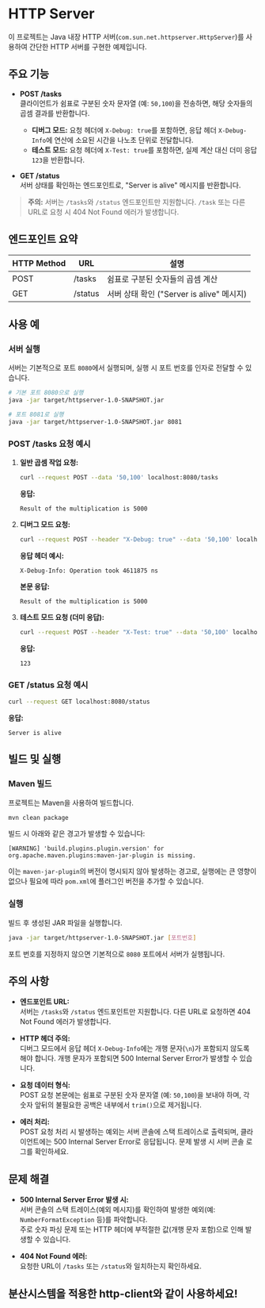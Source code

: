 # HTTP Server

이 프로젝트는 Java 내장 HTTP 서버(`com.sun.net.httpserver.HttpServer`)를 사용하여 간단한 HTTP 서버를 구현한 예제입니다.

## 주요 기능

- **POST /tasks**  
  클라이언트가 쉼표로 구분된 숫자 문자열 (예: `50,100`)을 전송하면, 해당 숫자들의 곱셈 결과를 반환합니다.
  - **디버그 모드:** 요청 헤더에 `X-Debug: true`를 포함하면, 응답 헤더 `X-Debug-Info`에 연산에 소요된 시간을 나노초 단위로 전달합니다.
  - **테스트 모드:** 요청 헤더에 `X-Test: true`를 포함하면, 실제 계산 대신 더미 응답 `123`을 반환합니다.

- **GET /status**  
  서버 상태를 확인하는 엔드포인트로, "Server is alive" 메시지를 반환합니다.

> **주의:** 서버는 `/tasks`와 `/status` 엔드포인트만 지원합니다. `/task` 또는 다른 URL로 요청 시 404 Not Found 에러가 발생합니다.

## 엔드포인트 요약

| HTTP Method | URL     | 설명                                    |
|-------------|---------|-----------------------------------------|
| POST        | /tasks  | 쉼표로 구분된 숫자들의 곱셈 계산           |
| GET         | /status | 서버 상태 확인 ("Server is alive" 메시지) |

## 사용 예

### 서버 실행

서버는 기본적으로 포트 `8080`에서 실행되며, 실행 시 포트 번호를 인자로 전달할 수 있습니다.

```bash
# 기본 포트 8080으로 실행
java -jar target/httpserver-1.0-SNAPSHOT.jar

# 포트 8081로 실행
java -jar target/httpserver-1.0-SNAPSHOT.jar 8081
```

### POST /tasks 요청 예시

1. **일반 곱셈 작업 요청:**

   ```bash
   curl --request POST --data '50,100' localhost:8080/tasks
   ```

   **응답:**

   ```
   Result of the multiplication is 5000
   ```

2. **디버그 모드 요청:**

   ```bash
   curl --request POST --header "X-Debug: true" --data '50,100' localhost:8080/tasks
   ```

   **응답 헤더 예시:**

   ```
   X-Debug-Info: Operation took 4611875 ns
   ```

   **본문 응답:**

   ```
   Result of the multiplication is 5000
   ```

3. **테스트 모드 요청 (더미 응답):**

   ```bash
   curl --request POST --header "X-Test: true" --data '50,100' localhost:8080/tasks
   ```

   **응답:**

   ```
   123
   ```

### GET /status 요청 예시

```bash
curl --request GET localhost:8080/status
```

**응답:**

```
Server is alive
```

## 빌드 및 실행

### Maven 빌드

프로젝트는 Maven을 사용하여 빌드합니다.

```bash
mvn clean package
```

빌드 시 아래와 같은 경고가 발생할 수 있습니다:

```
[WARNING] 'build.plugins.plugin.version' for org.apache.maven.plugins:maven-jar-plugin is missing.
```

이는 `maven-jar-plugin`의 버전이 명시되지 않아 발생하는 경고로, 실행에는 큰 영향이 없으나 필요에 따라 `pom.xml`에 플러그인 버전을 추가할 수 있습니다.

### 실행

빌드 후 생성된 JAR 파일을 실행합니다.

```bash
java -jar target/httpserver-1.0-SNAPSHOT.jar [포트번호]
```

포트 번호를 지정하지 않으면 기본적으로 `8080` 포트에서 서버가 실행됩니다.

## 주의 사항

- **엔드포인트 URL:**  
  서버는 `/tasks`와 `/status` 엔드포인트만 지원합니다. 다른 URL로 요청하면 404 Not Found 에러가 발생합니다.

- **HTTP 헤더 주의:**  
  디버그 모드에서 응답 헤더 `X-Debug-Info`에는 개행 문자(`\n`)가 포함되지 않도록 해야 합니다. 개행 문자가 포함되면 500 Internal Server Error가 발생할 수 있습니다.

- **요청 데이터 형식:**  
  POST 요청 본문에는 쉼표로 구분된 숫자 문자열 (예: `50,100`)을 보내야 하며, 각 숫자 앞뒤의 불필요한 공백은 내부에서 `trim()`으로 제거됩니다.

- **에러 처리:**  
  POST 요청 처리 시 발생하는 예외는 서버 콘솔에 스택 트레이스로 출력되며, 클라이언트에는 500 Internal Server Error로 응답됩니다. 문제 발생 시 서버 콘솔 로그를 확인하세요.

## 문제 해결

- **500 Internal Server Error 발생 시:**  
  서버 콘솔의 스택 트레이스(예외 메시지)를 확인하여 발생한 예외(예: `NumberFormatException` 등)를 파악합니다.  
  주로 숫자 파싱 문제 또는 HTTP 헤더에 부적절한 값(개행 문자 포함)으로 인해 발생할 수 있습니다.

- **404 Not Found 에러:**  
  요청한 URL이 `/tasks` 또는 `/status`와 일치하는지 확인하세요.

## 분산시스템을 적용한 http-client와 같이 사용하세요!
